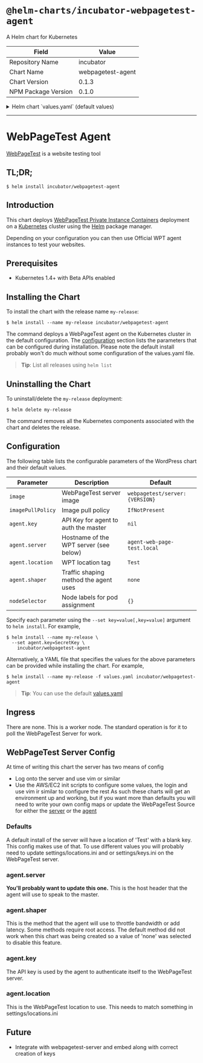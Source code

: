 # `@helm-charts/incubator-webpagetest-agent`

A Helm chart for Kubernetes

| Field               | Value             |
| ------------------- | ----------------- |
| Repository Name     | incubator         |
| Chart Name          | webpagetest-agent |
| Chart Version       | 0.1.3             |
| NPM Package Version | 0.1.0             |

<details>

<summary>Helm chart `values.yaml` (default values)</summary>

```yaml
# Default values for webpagetest-agent.
# This is a YAML-formatted file.
# Declare variables to be passed into your templates.
replicaCount: 1
image:
  repository: timothyclarke/wptagent
  tag: 2018-01-08
  pullPolicy: IfNotPresent

agent:
  key: SecretKey
  server: agent-web-page-test.local
  location: Test
  shaper: none

resources:
  {}
  # We usually recommend not to specify default resources and to leave this as a conscious
  # choice for the user. This also increases chances charts run on environments with little
  # resources, such as Minikube. If you do want to specify resources, uncomment the following
  # lines, adjust them as necessary, and remove the curly braces after 'resources:'.
  # limits:
  #  cpu: 100m
  #  memory: 128Mi
  # requests:
  #  cpu: 100m
  #  memory: 128Mi
```

</details>

---

# WebPageTest Agent

[WebPageTest](https://webpagetest.org/) is a website testing tool

## TL;DR;

```console
$ helm install incubator/webpagetest-agent
```

## Introduction

This chart deploys [WebPageTest Private Instance Containers](https://github.com/WPO-Foundation/webpagetest-docs/blob/master/user/Private%20Instances/README.md) deployment on a [Kubernetes](http://kubernetes.io) cluster using the [Helm](https://helm.sh) package manager.

Depending on your configuration you can then use Official WPT agent instances to test your websites.

## Prerequisites

- Kubernetes 1.4+ with Beta APIs enabled

## Installing the Chart

To install the chart with the release name `my-release`:

```console
$ helm install --name my-release incubator/webpagetest-agent
```

The command deploys a WebPageTest agent on the Kubernetes cluster in the default configuration. The [configuration](#configuration) section lists the parameters that can be configured during installation.
Please note the default install probably won't do much without some configuration of the values.yaml file.

> **Tip**: List all releases using `helm list`

## Uninstalling the Chart

To uninstall/delete the `my-release` deployment:

```console
$ helm delete my-release
```

The command removes all the Kubernetes components associated with the chart and deletes the release.

## Configuration

The following table lists the configurable parameters of the WordPress chart and their default values.

| Parameter         | Description                            | Default                        |
| ----------------- | -------------------------------------- | ------------------------------ |
| `image`           | WebPageTest server image               | `webpagetest/server:{VERSION}` |
| `imagePullPolicy` | Image pull policy                      | `IfNotPresent`                 |
| `agent.key`       | API Key for agent to auth the master   | `nil`                          |
| `agent.server`    | Hostname of the WPT server (see below) | `agent-web-page-test.local`    |
| `agent.location`  | WPT location tag                       | `Test`                         |
| `agent.shaper`    | Traffic shaping method the agent uses  | `none`                         |
| `nodeSelector`    | Node labels for pod assignment         | `{}`                           |

Specify each parameter using the `--set key=value[,key=value]` argument to `helm install`. For example,

```console
$ helm install --name my-release \
  --set agent.key=SecretKey \
    incubator/webpagetest-agent
```

Alternatively, a YAML file that specifies the values for the above parameters can be provided while installing the chart. For example,

```console
$ helm install --name my-release -f values.yaml incubator/webpagetest-agent
```

> **Tip**: You can use the default [values.yaml](values.yaml)

## Ingress

There are none. This is a worker node. The standard operation is for it to poll the
WebPageTest Server for work.

## WebPageTest Server Config

At time of writing this chart the server has two means of config

- Log onto the server and use vim or similar
- Use the AWS/EC2 init scripts to configure some values, the login and use vim ir similar to configure the rest
  As such these charts will get an environment up and working, but if you want more than defaults you will need to write your own config maps or update the WebPageTest Source for either the [server](https://github.com/WPO-Foundation/webpagetest) or the [agent](https://github.com/WPO-Foundation/wptagent)

### Defaults

A default install of the server will have a location of 'Test' with a blank key.
This config makes use of that. To use different values you will probably need to update
settings/locations.ini and or settings/keys.ini on the WebPageTest server.

### agent.server

**You'll probably want to update this one.**
This is the host header that the agent will use to speak to the master.

### agent.shaper

This is the method that the agent will use to throttle bandwidth or add latency. Some methods require root access.
The default method did not work when this chart was being created so a value of 'none' was selected to disable this feature.

### agent.key

The API key is used by the agent to authenticate itself to the WebPageTest server.

### agent.location

This is the WebPageTest location to use. This needs to match something in settings/locations.ini

## Future

- Integrate with webpagetest-server and embed along with correct creation of keys
